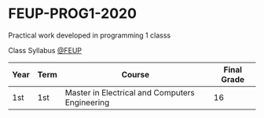 # FEUP-PROG1-2020
Practical work developed in programming 1 classs

Class Syllabus [@FEUP](https://sigarra.up.pt/feup/pt/ucurr_geral.ficha_uc_view?pv_ocorrencia_id=461223)

| **Year** | **Term**  | **Course** | **Final Grade** |
|   ---    |    ---    |    ---     |    ---          |
| 1st | 1st | Master in Electrical and Computers Engineering | 16 |
